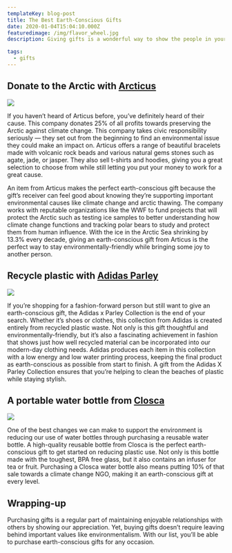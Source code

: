 ```yaml
---
templateKey: blog-post
title: The Best Earth-Conscious Gifts
date: 2020-01-04T15:04:10.000Z
featuredimage: /img/flavor_wheel.jpg
description: Giving gifts is a wonderful way to show the people in your life you care. Gifts are the most impactful and meaningful when they come from a place of consideration, showing the receiver that you know what they care about and appreciate their unique personality. As environmental issues become more prescient, you might find yourself in need of purchasing a gift for someone who takes these issues seriously or you may want to uphold your own earth-friendly lifestyle while gift shopping. Whatever your needs are, searching for the right earth-conscious gift might seem challenging, but nowadays there are many companies and non-profits that offer great options. We’ve gathered three of the best earth-conscious gifts for you to choose from. 

tags:
  - gifts
---
```



## Donate to the Arctic with <a href="http://arcticus.co.uk/"> Arcticus </a> 

![](/img/arcticus.jpg)

If you haven’t heard of Articus before, you’ve definitely heard of their cause. This company donates 25% of all profits towards preserving the Arctic against climate change. This company takes civic responsibility seriously — they set out from the beginning to find an environmental issue they could make an impact on. Articus offers a range of beautiful bracelets made with volcanic rock beads and various natural gems stones such as agate, jade, or jasper. They also sell t-shirts and hoodies, giving you a great selection to choose from while still letting you put your money to work for a great cause. 

An item from Articus makes the perfect earth-conscious gift because the gift’s receiver can feel good about knowing they’re supporting important environmental causes like climate change and arctic thawing. The company works with reputable organizations like the WWF to fund projects that will protect the Arctic such as testing ice samples to better understanding how climate change functions and tracking polar bears to study and protect them from human influence. With the ice in the Arctic Sea shrinking by 13.3% every decade, giving an earth-conscious gift from Articus is the perfect way to stay environmentally-friendly while bringing some joy to another person. 

## Recycle plastic with <a href="www.adidas.co.uk/parley"> Adidas Parley</a>

![](/img/parley.png)


If you’re shopping for a fashion-forward person but still want to give an earth-conscious gift, the Adidas x Parley Collection is the end of your search. Whether it’s shoes or clothes, this collection from Adidas is created entirely from recycled plastic waste. Not only is this gift thoughtful and environmentally-friendly, but it’s also a fascinating achievement in fashion that shows just how well recycled material can be incorporated into our modern-day clothing needs. Adidas produces each item in this collection with a low energy and low water printing process, keeping the final product as earth-conscious as possible from start to finish. A gift from the Adidas X Parley Collection ensures that you’re helping to clean the beaches of plastic while staying stylish. 

## A portable water bottle from <a href="https://closca.com/pages/consciousness"> Closca </a>
![](/img/closca.jpg)

One of the best changes we can make to support the environment is reducing our use of water bottles through purchasing a reusable water bottle. A high-quality reusable bottle from Closca is the perfect earth-conscious gift to get started on reducing plastic use. Not only is this bottle made with the toughest, BPA free glass, but it also contains an infuser for tea or fruit. Purchasing a Closca water bottle also means putting 10% of that sale towards a climate change NGO, making it an earth-conscious gift at every level. 

## Wrapping-up

Purchasing gifts is a regular part of maintaining enjoyable relationships with others by showing our appreciation. Yet, buying gifts doesn’t require leaving behind important values like environmentalism. With our list, you’ll be able to purchase earth-conscious gifts for any occasion. 
